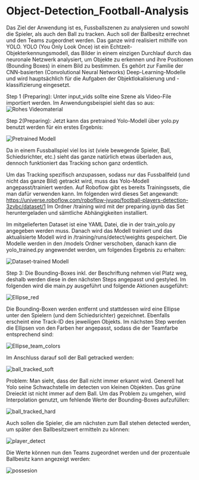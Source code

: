 # Object-Detection_Football-Analysis

Das Ziel der Anwendung ist es, Fussballszenen zu analysieren und sowohl die Spieler, als auch den Ball zu tracken. 
Auch soll der Ballbesitz errechnet und den Teams zugeordnet werden. Das ganze wird realisiert mithilfe von YOLO.
YOLO (You Only Look Once) ist ein Echtzeit-Objekterkennungsmodell, das Bilder in einem einzigen Durchlauf durch 
das neuronale Netzwerk analysiert, um Objekte zu erkennen und ihre Positionen (Bounding Boxes) in einem Bild zu 
bestimmen. Es gehört zur Familie der CNN-basierten (Convolutional Neural Networks) Deep-Learning-Modelle und wird 
hauptsächlich für die Aufgaben der Objektlokalisierung und -klassifizierung eingesetzt.

Step 1 (Preparing):
Unter input_vids sollte eine Szene als Video-File importiert werden. Im Anwendungsbeispiel sieht das so aus:
![Rohes Videomaterial](https://i.giphy.com/media/v1.Y2lkPTc5MGI3NjExMHc0d2FvdTBiajBiN25ybm5yajZ1b2cwd2doNnp5dHBxdWVjMmY0MiZlcD12MV9pbnRlcm5hbF9naWZfYnlfaWQmY3Q9Zw/8LeIydH1KVC118Wg4E/giphy.gif)


Step 2(Preparing):
Jetzt kann das pretrained Yolo-Modell über yolo.py benutzt werden für ein erstes Ergebnis:

![Pretrained Modell](https://i.giphy.com/media/v1.Y2lkPTc5MGI3NjExb2x1OG0xbG9mN2w4NjNyMTYzNmtuNm80bmVpZzg1YmR4djN0cm5jaiZlcD12MV9pbnRlcm5hbF9naWZfYnlfaWQmY3Q9Zw/elUlCvaQakx9Sdv0V2/giphy-downsized.gif)

Da in einem Fussballspiel viel los ist (viele bewegende Spieler, Ball, Schiedsrichter, etc.) sieht das ganze 
natürlich etwas überladen aus, dennoch funktioniert das Tracking schon ganz ordentlich.

Um das Tracking spezifisch anzupassen, sodass nur das Fussballfeld (und nicht das ganze Bild) getrackt wird, 
muss das Yolo-Modell angepasst/trainiert werden. Auf Roboflow gibt es bereits Trainingssets, die man dafür
verwenden kann. Im folgenden wird dieses Set angewandt:
https://universe.roboflow.com/roboflow-jvuqo/football-players-detection-3zvbc/dataset/1
Im Ordner /training wird mit der preparing.ipynb das Set heruntergeladen und sämtliche Abhängigkeiten installiert.

Im mitgelieferten Dataset ist eine YAML Datei, die in der train_yolo.py angegeben werden muss. Danach wird das Modell
trainiert und das aktualisierte Modell wird in /training/runs/detect/weights gespeichert. Die Modelle werden in den 
/models Ordner verschoben, danach kann die yolo_trained.py angewendet werden, um folgendes Ergebnis zu erhalten:

![Dataset-trained Modell](https://i.giphy.com/media/v1.Y2lkPTc5MGI3NjExNXNlZG1rb2NkMndpNzlvamRocXltN2R5N2t1aG9kcWl3YW0wNDRocyZlcD12MV9pbnRlcm5hbF9naWZfYnlfaWQmY3Q9Zw/MzFozYme2qFKMqNMjX/giphy-downsized.gif)

Step 3:
Die Bounding-Boxes inkl. der Beschriftung nehmen viel Platz weg, deshalb werden diese in den nächsten Steps angepasst
und gestyled. Im folgenden wird die main.py ausgeführt und folgende Aktionen ausgeführt:

![Ellipse_red](https://i.giphy.com/media/v1.Y2lkPTc5MGI3NjExZm5uZnFwZjZyb3A0ZzR5a21xM2Vscm42OGw4dGdzbnptZzd1cXRyZyZlcD12MV9pbnRlcm5hbF9naWZfYnlfaWQmY3Q9Zw/tkHy1s5rVpso8fIoEc/giphy-downsized.gif)

Die Bounding-Boxen werden entfernt und stattdessen wird eine Ellipse unter den Spielern (und dem Schiedsrichter) gezeichnet.
Ebenfalls erscheint eine Track-ID des jeweiligen Objekts.
Im nächsten Step werden die Ellipsen von den Farben her angepasst, sodass die der Teamfarbe entsprechend sind:

![Ellipse_team_colors](https://i.giphy.com/media/v1.Y2lkPTc5MGI3NjExZjhiZnZueTMzczF0bGg4dHQydXpra3U1ZDI5NzJxeW9qbTFuNnBlOCZlcD12MV9pbnRlcm5hbF9naWZfYnlfaWQmY3Q9Zw/GW0W4Z0yPs4z4yg9tY/giphy.gif)

Im Anschluss darauf soll der Ball getracked werden:

![ball_tracked_soft](https://i.giphy.com/media/v1.Y2lkPTc5MGI3NjExazhnZHdoMXdzenhuYWN6MGVjdWNqcXI4N3JjeHBtMG9xZnFxMXEzciZlcD12MV9pbnRlcm5hbF9naWZfYnlfaWQmY3Q9Zw/0ZpiL39jC6H6UFhJPd/giphy-downsized.gif)

Problem: Man sieht, dass der Ball nicht immer erkannt wird. Generell hat Yolo seine Schwachstelle im detecten von kleinen 
Objekten. Das grüne Dreieckt ist nicht immer auf dem Ball. Um das Problem zu umgehen, wird Interpolation genutzt, um
fehlende Werte der Bounding-Boxes aufzufüllen:

![ball_tracked_hard](https://i.giphy.com/media/v1.Y2lkPTc5MGI3NjExdzVxaG1rczR6MjlqNGk3aHVkZGhmMm5sYWQ4Y2Jid21hZ3IxY2dweiZlcD12MV9pbnRlcm5hbF9naWZfYnlfaWQmY3Q9Zw/GW0W4Z0yPs4z4yg9tY/giphy-downsized.gif)

Auch sollen die Spieler, die am nächsten zum Ball stehen detected werden, um später den Ballbesitzwert ermitteln zu
können:

![player_detect](https://i.giphy.com/media/v1.Y2lkPTc5MGI3NjExZzJkd2Z3aXM4ZTVsaHQ4ZXFmZGR4d3E3bGdzN2o2cHlrYzhxcDZzdyZlcD12MV9pbnRlcm5hbF9naWZfYnlfaWQmY3Q9Zw/lgfJi8gT1Ip65E7HNj/giphy-downsized.gif)

Die Werte können nun den Teams zugeordnet werden und der prozentuale Ballbesitz kann angezeigt werden:

![possesion](https://i.giphy.com/media/v1.Y2lkPTc5MGI3NjExMGpnYWFmZ3Zobmg3dHo3ZjZ0dzVyM2ZlOGJjMW5iMTl2YXlrMzJ1MiZlcD12MV9pbnRlcm5hbF9naWZfYnlfaWQmY3Q9Zw/LXLdkjjig6n7An4XKA/giphy.gif)




